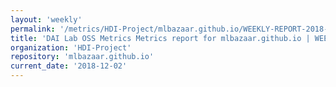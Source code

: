 ```yaml
---
layout: 'weekly'
permalink: '/metrics/HDI-Project/mlbazaar.github.io/WEEKLY-REPORT-2018-12-02'
title: 'DAI Lab OSS Metrics Metrics report for mlbazaar.github.io | WEEKLY-REPORT-2018-12-02'
organization: 'HDI-Project'
repository: 'mlbazaar.github.io'
current_date: '2018-12-02'
---
```

